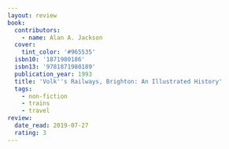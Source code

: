 ```yaml
---
layout: review
book:
  contributors:
    - name: Alan A. Jackson
  cover:
    tint_color: '#965535'
  isbn10: '1871980186'
  isbn13: '9781871980189'
  publication_year: 1993
  title: 'Volk''s Railways, Brighton: An Illustrated History'
  tags:
    - non-fiction
    - trains
    - travel
review:
  date_read: 2019-07-27
  rating: 3
---
```

